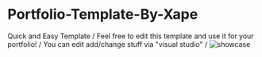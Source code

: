 # Portfolio-Template-By-Xape
Quick and Easy Template / 
Feel free to edit this template and use it for your portfolio! /
You can edit add/change stuff via "visual studio" /
![showcase](https://user-images.githubusercontent.com/124364575/227777213-b4585f4b-0648-4cd6-8d42-8e9c7110d637.JPG)
